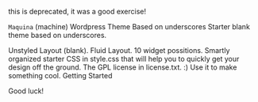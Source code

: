 this is deprecated, it was a good exercise!

`Maquina` (machine) Wordpress Theme Based on underscores
Starter blank theme based on underscores.

Unstyled Layout (blank).
Fluid Layout.
10 widget possitions.
Smartly organized starter CSS in style.css that will help you to quickly get your design off the ground.
The GPL license in license.txt. :) Use it to make something cool.
Getting Started

Good luck!
